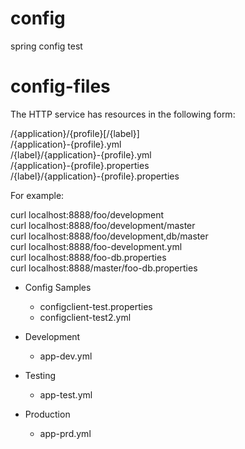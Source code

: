 # config
spring config test

# config-files
The HTTP service has resources in the following form:

/{application}/{profile}[/{label}]<br/>
/{application}-{profile}.yml<br/>
/{label}/{application}-{profile}.yml<br/>
/{application}-{profile}.properties<br/>
/{label}/{application}-{profile}.properties<br/>

For example:

curl localhost:8888/foo/development<br/>
curl localhost:8888/foo/development/master<br/>
curl localhost:8888/foo/development,db/master<br/>
curl localhost:8888/foo-development.yml<br/>
curl localhost:8888/foo-db.properties<br/>
curl localhost:8888/master/foo-db.properties<br/>


* Config Samples
  - configclient-test.properties
  - configclient-test2.yml
      
* Development
  - app-dev.yml
  
* Testing
  - app-test.yml

* Production
  - app-prd.yml

